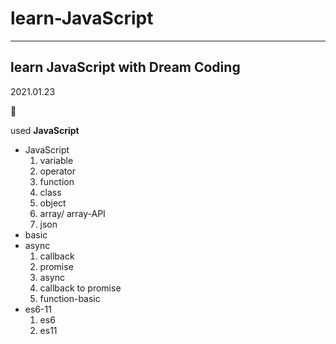 # learn-JavaScript
---

## learn JavaScript with Dream Coding

2021.01.23

:purple_heart:

used **JavaScript**

- JavaScript
  1. variable
  2. operator
  3. function
  4. class
  5. object
  6. array/ array-API
  7. json
- basic
- async
  1. callback
  2. promise
  3. async
  4. callback to promise
  5. function-basic
- es6-11
  1. es6
  2. es11
